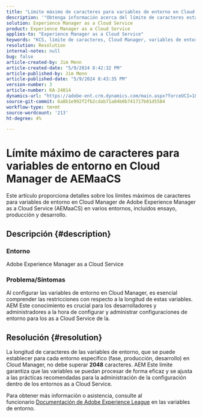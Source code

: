 ```yaml
---
title: "Límite máximo de caracteres para variables de entorno en Cloud Manager de AEMaaCS"
description: '"Obtenga información acerca del límite de caracteres establecido para las variables de entorno en Cloud Manager de Adobe Experience Manager as a Cloud Service".'
solution: Experience Manager as a Cloud Service
product: Experience Manager as a Cloud Service
applies-to: "Experience Manager as a Cloud Service"
keywords: "KCS, límite de caracteres, Cloud Manager, variables de entorno, AEMaaCS, Experience Manager, Adobe Experience Manager as a Cloud Service"
resolution: Resolution
internal-notes: null
bug: false
article-created-by: Jim Menn
article-created-date: "5/9/2024 8:42:32 PM"
article-published-by: Jim Menn
article-published-date: "5/9/2024 8:43:35 PM"
version-number: 3
article-number: KA-24014
dynamics-url: "https://adobe-ent.crm.dynamics.com/main.aspx?forceUCI=1&pagetype=entityrecord&etn=knowledgearticle&id=4ec68fa3-440e-ef11-9f8a-6045bd006268"
source-git-commit: 6a8b1e992f2fb2cdab71a04b0b741717b01d5584
workflow-type: tm+mt
source-wordcount: '213'
ht-degree: 4%

---
```


# Límite máximo de caracteres para variables de entorno en Cloud Manager de AEMaaCS


Este artículo proporciona detalles sobre los límites máximos de caracteres para variables de entorno en Cloud Manager de Adobe Experience Manager as a Cloud Service (AEMaaCS) en varios entornos, incluidos ensayo, producción y desarrollo.

## Descripción {#description}


### Entorno

Adobe Experience Manager as a Cloud Service



### Problema/Síntomas

Al configurar las variables de entorno en Cloud Manager, es esencial comprender las restricciones con respecto a la longitud de estas variables. AEM Este conocimiento es crucial para los desarrolladores y administradores a la hora de configurar y administrar configuraciones de entorno para los as a Cloud Service de la.


## Resolución {#resolution}


La longitud de caracteres de las variables de entorno, que se puede establecer para cada entorno específico (fase, producción, desarrollo) en Cloud Manager, no debe superar <b>2048</b> caracteres. AEM Este límite garantiza que las variables se puedan procesar de forma eficaz y se ajusta a las prácticas recomendadas para la administración de la configuración dentro de los entornos as a Cloud Service.

Para obtener más información o asistencia, consulte al funcionario [Documentación de Adobe Experience League](https://experienceleague.adobe.com/en/docs/experience-manager-cloud-service/content/implementing/using-cloud-manager/environment-variables) en las variables de entorno.
